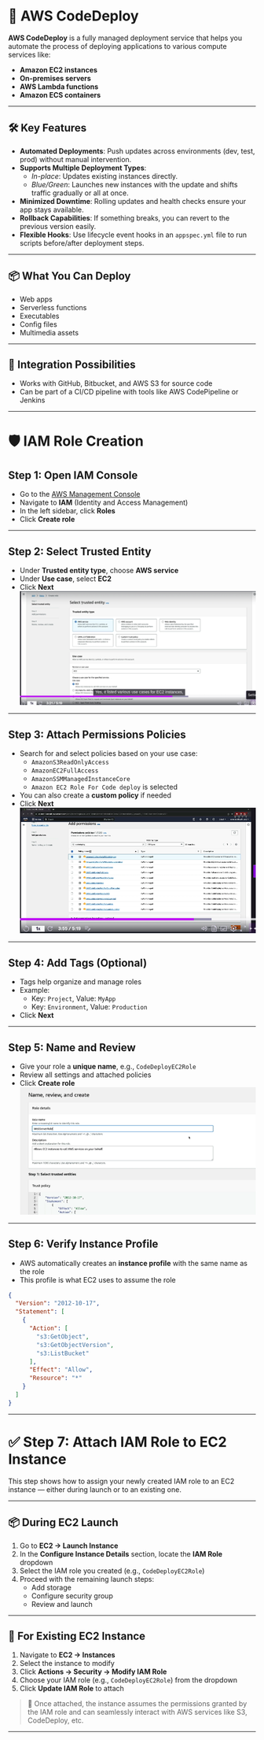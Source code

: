 # 🚀 AWS CodeDeploy

**AWS CodeDeploy** is a fully managed deployment service that helps you automate the process of deploying applications to various compute services like:

- **Amazon EC2 instances**
- **On-premises servers**
- **AWS Lambda functions**
- **Amazon ECS containers**

---

## 🛠️ Key Features

- **Automated Deployments**: Push updates across environments (dev, test, prod) without manual intervention.
- **Supports Multiple Deployment Types**:
  - *In-place*: Updates existing instances directly.
  - *Blue/Green*: Launches new instances with the update and shifts traffic gradually or all at once.
- **Minimized Downtime**: Rolling updates and health checks ensure your app stays available.
- **Rollback Capabilities**: If something breaks, you can revert to the previous version easily.
- **Flexible Hooks**: Use lifecycle event hooks in an `appspec.yml` file to run scripts before/after deployment steps.

---

## 📦 What You Can Deploy

- Web apps  
- Serverless functions  
- Executables  
- Config files  
- Multimedia assets

---

## 🔧 Integration Possibilities

- Works with GitHub, Bitbucket, and AWS S3 for source code  
- Can be part of a CI/CD pipeline with tools like AWS CodePipeline or Jenkins

---

# 🛡️ IAM Role Creation

## Step 1: Open IAM Console

- Go to the [AWS Management Console](https://aws.amazon.com/console/)
- Navigate to **IAM** (Identity and Access Management)
- In the left sidebar, click **Roles**
- Click **Create role**

---

## Step 2: Select Trusted Entity

- Under **Trusted entity type**, choose **AWS service**
- Under **Use case**, select **EC2**
- Click **Next**  
![alt text](image-21.png)

---

## Step 3: Attach Permissions Policies

- Search for and select policies based on your use case:
  - `AmazonS3ReadOnlyAccess`
  - `AmazonEC2FullAccess`
  - `AmazonSSMManagedInstanceCore`
  - `Amazon EC2 Role For Code deploy` is selected
- You can also create a **custom policy** if needed
- Click **Next**  
![alt text](image-22.png)

---

## Step 4: Add Tags (Optional)

- Tags help organize and manage roles
- Example:
  - Key: `Project`, Value: `MyApp`
  - Key: `Environment`, Value: `Production`
- Click **Next**

---

## Step 5: Name and Review

- Give your role a **unique name**, e.g., `CodeDeployEC2Role`
- Review all settings and attached policies
- Click **Create role**  
![alt text](image-23.png)

---

## Step 6: Verify Instance Profile

- AWS automatically creates an **instance profile** with the same name as the role
- This profile is what EC2 uses to assume the role

```json
{
  "Version": "2012-10-17",
  "Statement": [
    {
      "Action": [
        "s3:GetObject",
        "s3:GetObjectVersion",
        "s3:ListBucket"
      ],
      "Effect": "Allow",
      "Resource": "*"
    }
  ]
}
```

---
# ✅ Step 7: Attach IAM Role to EC2 Instance

This step shows how to assign your newly created IAM role to an EC2 instance — either during launch or to an existing one.

---

## 📦 During EC2 Launch

1. Go to **EC2 → Launch Instance**
2. In the **Configure Instance Details** section, locate the **IAM Role** dropdown
3. Select the IAM role you created (e.g., `CodeDeployEC2Role`)
4. Proceed with the remaining launch steps:
   - Add storage
   - Configure security group
   - Review and launch

---

## 🔄 For Existing EC2 Instance

1. Navigate to **EC2 → Instances**
2. Select the instance to modify
3. Click **Actions → Security → Modify IAM Role**
4. Choose your IAM role (e.g., `CodeDeployEC2Role`) from the dropdown
5. Click **Update IAM Role** to attach

> 📌 Once attached, the instance assumes the permissions granted by the IAM role and can seamlessly interact with AWS services like S3, CodeDeploy, etc.

---
